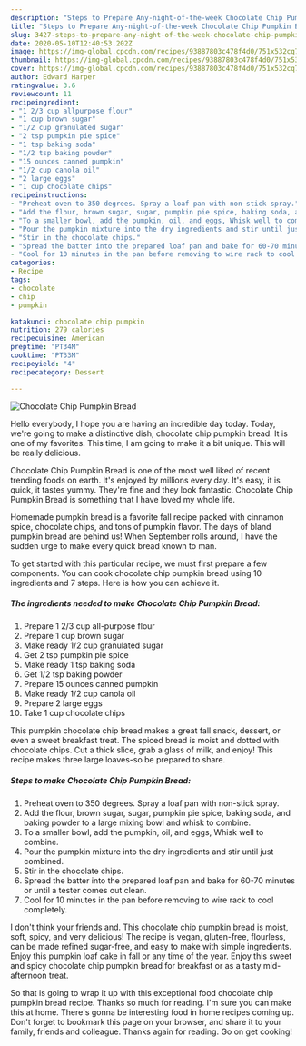 ```yaml
---
description: "Steps to Prepare Any-night-of-the-week Chocolate Chip Pumpkin Bread"
title: "Steps to Prepare Any-night-of-the-week Chocolate Chip Pumpkin Bread"
slug: 3427-steps-to-prepare-any-night-of-the-week-chocolate-chip-pumpkin-bread
date: 2020-05-10T12:40:53.202Z
image: https://img-global.cpcdn.com/recipes/93887803c478f4d0/751x532cq70/chocolate-chip-pumpkin-bread-recipe-main-photo.jpg
thumbnail: https://img-global.cpcdn.com/recipes/93887803c478f4d0/751x532cq70/chocolate-chip-pumpkin-bread-recipe-main-photo.jpg
cover: https://img-global.cpcdn.com/recipes/93887803c478f4d0/751x532cq70/chocolate-chip-pumpkin-bread-recipe-main-photo.jpg
author: Edward Harper
ratingvalue: 3.6
reviewcount: 11
recipeingredient:
- "1 2/3 cup allpurpose flour"
- "1 cup brown sugar"
- "1/2 cup granulated sugar"
- "2 tsp pumpkin pie spice"
- "1 tsp baking soda"
- "1/2 tsp baking powder"
- "15 ounces canned pumpkin"
- "1/2 cup canola oil"
- "2 large eggs"
- "1 cup chocolate chips"
recipeinstructions:
- "Preheat oven to 350 degrees. Spray a loaf pan with non-stick spray."
- "Add the flour, brown sugar, sugar, pumpkin pie spice, baking soda, and baking powder to a large mixing bowl and whisk to combine."
- "To a smaller bowl, add the pumpkin, oil, and eggs, Whisk well to combine."
- "Pour the pumpkin mixture into the dry ingredients and stir until just combined."
- "Stir in the chocolate chips."
- "Spread the batter into the prepared loaf pan and bake for 60-70 minutes or until a tester comes out clean."
- "Cool for 10 minutes in the pan before removing to wire rack to cool completely."
categories:
- Recipe
tags:
- chocolate
- chip
- pumpkin

katakunci: chocolate chip pumpkin 
nutrition: 279 calories
recipecuisine: American
preptime: "PT34M"
cooktime: "PT33M"
recipeyield: "4"
recipecategory: Dessert

---
```



![Chocolate Chip Pumpkin Bread](https://img-global.cpcdn.com/recipes/93887803c478f4d0/751x532cq70/chocolate-chip-pumpkin-bread-recipe-main-photo.jpg)

Hello everybody, I hope you are having an incredible day today. Today, we're going to make a distinctive dish, chocolate chip pumpkin bread. It is one of my favorites. This time, I am going to make it a bit unique. This will be really delicious.

Chocolate Chip Pumpkin Bread is one of the most well liked of recent trending foods on earth. It's enjoyed by millions every day. It's easy, it is quick, it tastes yummy. They're fine and they look fantastic. Chocolate Chip Pumpkin Bread is something that I have loved my whole life.

Homemade pumpkin bread is a favorite fall recipe packed with cinnamon spice, chocolate chips, and tons of pumpkin flavor. The days of bland pumpkin bread are behind us! When September rolls around, I have the sudden urge to make every quick bread known to man.


To get started with this particular recipe, we must first prepare a few components. You can cook chocolate chip pumpkin bread using 10 ingredients and 7 steps. Here is how you can achieve it.

<!--inarticleads1-->

##### The ingredients needed to make Chocolate Chip Pumpkin Bread:

1. Prepare 1 2/3 cup all-purpose flour
1. Prepare 1 cup brown sugar
1. Make ready 1/2 cup granulated sugar
1. Get 2 tsp pumpkin pie spice
1. Make ready 1 tsp baking soda
1. Get 1/2 tsp baking powder
1. Prepare 15 ounces canned pumpkin
1. Make ready 1/2 cup canola oil
1. Prepare 2 large eggs
1. Take 1 cup chocolate chips


This pumpkin chocolate chip bread makes a great fall snack, dessert, or even a sweet breakfast treat. The spiced bread is moist and dotted with chocolate chips. Cut a thick slice, grab a glass of milk, and enjoy! This recipe makes three large loaves-so be prepared to share. 

<!--inarticleads2-->

##### Steps to make Chocolate Chip Pumpkin Bread:

1. Preheat oven to 350 degrees. Spray a loaf pan with non-stick spray.
1. Add the flour, brown sugar, sugar, pumpkin pie spice, baking soda, and baking powder to a large mixing bowl and whisk to combine.
1. To a smaller bowl, add the pumpkin, oil, and eggs, Whisk well to combine.
1. Pour the pumpkin mixture into the dry ingredients and stir until just combined.
1. Stir in the chocolate chips.
1. Spread the batter into the prepared loaf pan and bake for 60-70 minutes or until a tester comes out clean.
1. Cool for 10 minutes in the pan before removing to wire rack to cool completely.


I don&#39;t think your friends and. This chocolate chip pumpkin bread is moist, soft, spicy, and very delicious! The recipe is vegan, gluten-free, flourless, can be made refined sugar-free, and easy to make with simple ingredients. Enjoy this pumpkin loaf cake in fall or any time of the year. Enjoy this sweet and spicy chocolate chip pumpkin bread for breakfast or as a tasty mid-afternoon treat. 

So that is going to wrap it up with this exceptional food chocolate chip pumpkin bread recipe. Thanks so much for reading. I'm sure you can make this at home. There's gonna be interesting food in home recipes coming up. Don't forget to bookmark this page on your browser, and share it to your family, friends and colleague. Thanks again for reading. Go on get cooking!

